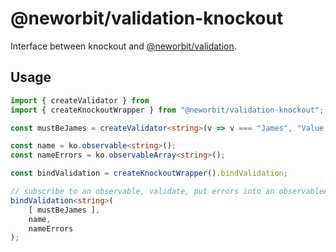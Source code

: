 # @neworbit/validation-knockout

Interface between knockout and [@neworbit/validation](https://github.com/NewOrbit/validation/).

## Usage

```typescript
import { createValidator } from 
import { createKnockoutWrapper } from "@neworbit/validation-knockout";

const mustBeJames = createValidator<string>(v => v === "James", "Value must be 'James'");

const name = ko.observable<string>();
const nameErrors = ko.observableArray<string>();

const bindValidation = createKnockoutWrapper().bindValidation;

// subscribe to an observable, validate, put errors into an observableArray
bindValidation<string>(
    [ mustBeJames ],
    name,
    nameErrors
);
```
